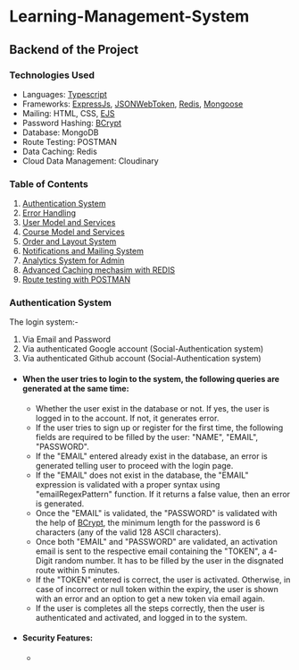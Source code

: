 # Learning-Management-System

## Backend of the Project

### Technologies Used
  - Languages: [Typescript](https://www.npmjs.com/package/typescript)
  - Frameworks: [ExpressJs](https://www.npmjs.com/package/express), [JSONWebToken](https://www.npmjs.com/package/jsonwebtoken), [Redis](https://www.npmjs.com/package/redis), [Mongoose](https://www.npmjs.com/package/mongoose)
  - Mailing: HTML, CSS, [EJS](https://www.npmjs.com/package/ejs)
  - Password Hashing: [BCrypt](https://www.npmjs.com/package/bcrypt#nodebcryptjs)
  - Database: MongoDB
  - Route Testing: POSTMAN
  - Data Caching: Redis
  - Cloud Data Management: Cloudinary

### Table of Contents
  1. [Authentication System](https://github.com/kartik1601/Learning-Management-System/edit/main/README.md#authentication-system)
  2. [Error Handling]()
  3. [User Model and Services]()
  4. [Course Model and Services]()
  5. [Order and Layout System]()
  6. [Notifications and Mailing System]()
  7. [Analytics System for Admin]()
  8. [Advanced Caching mechasim with REDIS]()
  9. [Route testing with POSTMAN]()

### Authentication System
The login system:-
  1. Via Email and Password
  2. Via authenticated Google account (Social-Authentication system)
  3. Via authenticated Github account (Social-Authentication system)

- #### When the user tries to login to the system, the following queries are generated at the same time:
  - Whether the user exist in the database or not. If yes, the user is logged in to the account. If not, it generates error.
  - If the user tries to sign up or register for the first time, the following fields are required to be filled by the user: "NAME", "EMAIL", "PASSWORD".
  - If the "EMAIL" entered already exist in the database, an error is generated telling user to proceed with the login page.
  - If the "EMAIL" does not exist in the database, the "EMAIL" expression is validated with a proper syntax using "emailRegexPattern" function. If it returns a false value, then an error is generated.
  - Once the "EMAIL" is validated, the "PASSWORD" is validated with the help of [BCrypt](https://www.npmjs.com/package/bcrypt#nodebcryptjs), the minimum length for the password is 6 characters (any of the valid 128 ASCII characters).
  - Once both "EMAIL" and "PASSWORD" are validated, an activation email is sent to the respective email containing the "TOKEN", a 4-Digit random number. It has to be filled by the user in the disgnated route within 5 minutes.
  - If the "TOKEN" entered is correct, the user is activated. Otherwise, in case of incorrect or null token within the expiry, the user is shown with an error and an option to get a new token via email again.
  - If the user is completes all the steps correctly, then the user is authenticated and activated, and logged in to the system.

- #### Security Features:
  - 
